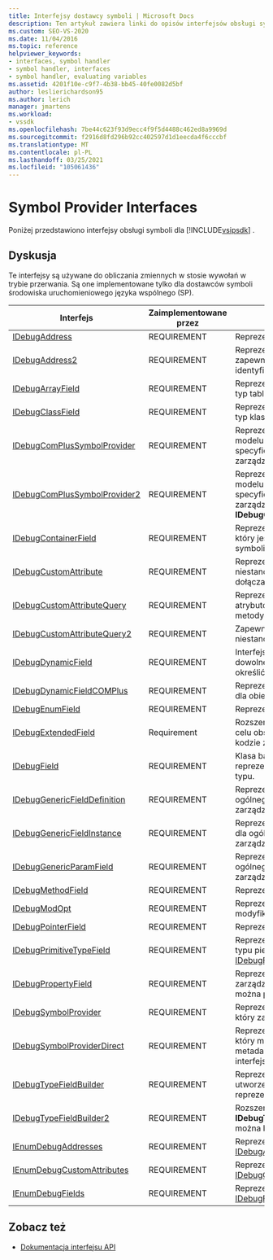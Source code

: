 ```yaml
---
title: Interfejsy dostawcy symboli | Microsoft Docs
description: Ten artykuł zawiera linki do opisów interfejsów obsługi symboli dla zestawu Visual Studio SDK, które oblicza zmienne w stosie wywołań w trybie przerwania.
ms.custom: SEO-VS-2020
ms.date: 11/04/2016
ms.topic: reference
helpviewer_keywords:
- interfaces, symbol handler
- symbol handler, interfaces
- symbol handler, evaluating variables
ms.assetid: 4201f10e-c9f7-4b38-bb45-40fe0082d5bf
author: leslierichardson95
ms.author: lerich
manager: jmartens
ms.workload:
- vssdk
ms.openlocfilehash: 7be44c623f93d9ecc4f9f5d4488c462ed8a9969d
ms.sourcegitcommit: f2916d8fd296b92cc402597d1d1eecda4f6cccbf
ms.translationtype: MT
ms.contentlocale: pl-PL
ms.lasthandoff: 03/25/2021
ms.locfileid: "105061436"
---
```

# <a name="symbol-provider-interfaces"></a>Symbol Provider Interfaces
Poniżej przedstawiono interfejsy obsługi symboli dla [!INCLUDE[vsipsdk](../../../extensibility/includes/vsipsdk_md.md)] .

## <a name="discussion"></a>Dyskusja
 Te interfejsy są używane do obliczania zmiennych w stosie wywołań w trybie przerwania. Są one implementowane tylko dla dostawców symboli środowiska uruchomieniowego języka wspólnego (SP).

|Interfejs|Zaimplementowane przez|Opis|
|---------------|--------------------|-----------------|
|[IDebugAddress](../../../extensibility/debugger/reference/idebugaddress.md)|REQUIREMENT|Reprezentuje adres elementu.|
|[IDebugAddress2](../../../extensibility/debugger/reference/idebugaddress2.md)|REQUIREMENT|Reprezentuje adres elementu, zapewniając dostęp do identyfikatora procesu.|
|[IDebugArrayField](../../../extensibility/debugger/reference/idebugarrayfield.md)|REQUIREMENT|Reprezentuje symbol tablicy lub typ tablicy.|
|[IDebugClassField](../../../extensibility/debugger/reference/idebugclassfield.md)|REQUIREMENT|Reprezentuje symbol klasy lub typ klasy.|
|[IDebugComPlusSymbolProvider](../../../extensibility/debugger/reference/idebugcomplussymbolprovider.md)|REQUIREMENT|Reprezentuje dostawcę symboli modelu COM+ z metodami specyficznymi dla kodu zarządzanego.|
|[IDebugComPlusSymbolProvider2](../../../extensibility/debugger/reference/idebugcomplussymbolprovider2.md)|REQUIREMENT|Reprezentuje dostawcę symboli modelu COM+ z metodami specyficznymi dla kodu zarządzanego i rozszerza **IDebugComPlusSymbolProvider**.|
|[IDebugContainerField](../../../extensibility/debugger/reference/idebugcontainerfield.md)|REQUIREMENT|Reprezentuje symbol lub typ, który jest kontenerem dla innych symboli lub typów.|
|[IDebugCustomAttribute](../../../extensibility/debugger/reference/idebugcustomattribute.md)|REQUIREMENT|Reprezentuje atrybut niestandardowy, który może być dołączany do symbolu.|
|[IDebugCustomAttributeQuery](../../../extensibility/debugger/reference/idebugcustomattributequery.md)|REQUIREMENT|Reprezentuje zapytanie dla atrybutów niestandardowych metody lub typu.|
|[IDebugCustomAttributeQuery2](../../../extensibility/debugger/reference/idebugcustomattributequery2.md)|REQUIREMENT|Zapewnia dostęp do atrybutów niestandardowych dla symbolu.|
|[IDebugDynamicField](../../../extensibility/debugger/reference/idebugdynamicfield.md)|REQUIREMENT|Interfejs podstawowy dla dowolnego typu, który można określić w czasie wykonywania.|
|[IDebugDynamicFieldCOMPlus](../../../extensibility/debugger/reference/idebugdynamicfieldcomplus.md)|REQUIREMENT|Reprezentuje dynamiczne pole dla obiektu [IDebugBinder](../../../extensibility/debugger/reference/idebugbinder.md) .|
|[IDebugEnumField](../../../extensibility/debugger/reference/idebugenumfield.md)|REQUIREMENT|Reprezentuje typ wyliczeniowy.|
|[IDebugExtendedField](../../../extensibility/debugger/reference/idebugextendedfield.md)|Requirement|Rozszerza typy dostępnych pól w celu obsługi typów ogólnych w kodzie zarządzanym.|
|[IDebugField](../../../extensibility/debugger/reference/idebugfield.md)|REQUIREMENT|Klasa bazowa dla wszystkich pól; reprezentuje opis symbolu lub typu.|
|[IDebugGenericFieldDefinition](../../../extensibility/debugger/reference/idebuggenericfielddefinition.md)|REQUIREMENT|Reprezentuje definicję pola dla ogólnego typu kodu zarządzanego.|
|[IDebugGenericFieldInstance](../../../extensibility/debugger/reference/idebuggenericfieldinstance.md)|REQUIREMENT|Reprezentuje wystąpienie pola dla ogólnego typu kodu zarządzanego.|
|[IDebugGenericParamField](../../../extensibility/debugger/reference/idebuggenericparamfield.md)|REQUIREMENT|Reprezentuje parametr dla ogólnego typu kodu zarządzanego.|
|[IDebugMethodField](../../../extensibility/debugger/reference/idebugmethodfield.md)|REQUIREMENT|Reprezentuje metodę.|
|[IDebugModOpt](../../../extensibility/debugger/reference/idebugmodopt.md)|REQUIREMENT|Reprezentuje opcjonalny modyfikator debugowania.|
|[IDebugPointerField](../../../extensibility/debugger/reference/idebugpointerfield.md)|REQUIREMENT|Reprezentuje wskaźnik.|
|[IDebugPrimitiveTypeField](../../../extensibility/debugger/reference/idebugprimitivetypefield.md)|REQUIREMENT|Reprezentuje wartość wyliczenia typu pierwotnego z interfejsu [IDebugField](../../../extensibility/debugger/reference/idebugfield.md) .|
|[IDebugPropertyField](../../../extensibility/debugger/reference/idebugpropertyfield.md)|REQUIREMENT|Reprezentuje właściwość zarządzanej klasy kodu, którą można pobrać lub ustawić.|
|[IDebugSymbolProvider](../../../extensibility/debugger/reference/idebugsymbolprovider.md)|REQUIREMENT|Reprezentuje dostawcę symboli, który zawiera symbole i typy.|
|[IDebugSymbolProviderDirect](../../../extensibility/debugger/reference/idebugsymbolproviderdirect.md)|REQUIREMENT|Reprezentuje dostawcę symboli, który ma bezpośredni dostęp do metadanych i podstawowych interfejsów symboli.|
|[IDebugTypeFieldBuilder](../../../extensibility/debugger/reference/idebugtypefieldbuilder.md)|REQUIREMENT|Reprezentuje możliwość utworzenia pola, które reprezentuje typ.|
|[IDebugTypeFieldBuilder2](../../../extensibility/debugger/reference/idebugtypefieldbuilder2.md)|REQUIREMENT|Rozszerza **IDebugTypeFieldBuilder** , aby można było tworzyć typy tablic.|
|[IEnumDebugAddresses](../../../extensibility/debugger/reference/ienumdebugaddresses.md)|REQUIREMENT|Reprezentuje kolekcję obiektów [IDebugAddress](../../../extensibility/debugger/reference/idebugaddress.md) .|
|[IEnumDebugCustomAttributes](../../../extensibility/debugger/reference/ienumdebugcustomattributes.md)|REQUIREMENT|Reprezentuje kolekcję obiektów [IDebugCustomAttribute](../../../extensibility/debugger/reference/idebugcustomattribute.md) .|
|[IEnumDebugFields](../../../extensibility/debugger/reference/ienumdebugfields.md)|REQUIREMENT|Reprezentuje kolekcję obiektów [IDebugField](../../../extensibility/debugger/reference/idebugfield.md) .|

## <a name="see-also"></a>Zobacz też
- [Dokumentacja interfejsu API](../../../extensibility/debugger/reference/api-reference-visual-studio-debugging.md)
